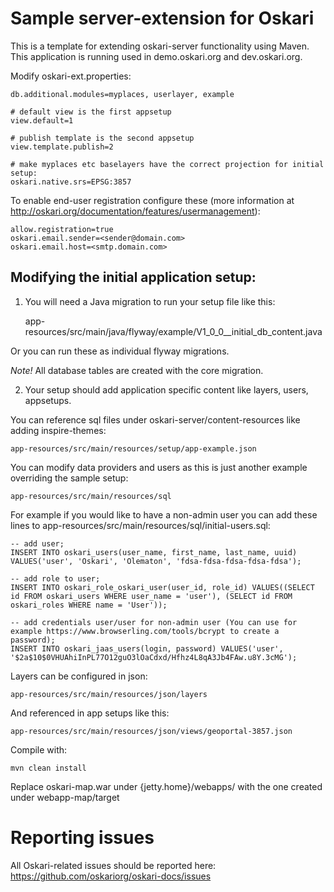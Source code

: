 # Sample server-extension for Oskari

This is a template for extending oskari-server functionality using Maven.
This application is running used in demo.oskari.org and dev.oskari.org.

Modify oskari-ext.properties:

    db.additional.modules=myplaces, userlayer, example
    
    # default view is the first appsetup
    view.default=1
    
    # publish template is the second appsetup
    view.template.publish=2

    # make myplaces etc baselayers have the correct projection for initial setup:
    oskari.native.srs=EPSG:3857

To enable end-user registration configure these (more information at http://oskari.org/documentation/features/usermanagement):

    allow.registration=true
    oskari.email.sender=<sender@domain.com>
    oskari.email.host=<smtp.domain.com>

## Modifying the initial application setup:
 
1) You will need a Java migration to run your setup file like this:
 
    app-resources/src/main/java/flyway/example/V1_0_0__initial_db_content.java

Or you can run these as individual flyway migrations.

*Note!* All database tables are created with the core migration.

2) Your setup should add application specific content like layers, users, appsetups.

You can reference sql files under oskari-server/content-resources like adding inspire-themes:

    app-resources/src/main/resources/setup/app-example.json

You can modify data providers and users as this is just another example overriding the sample setup:

    app-resources/src/main/resources/sql

For example if you would like to have a non-admin user you can add these lines to app-resources/src/main/resources/sql/initial-users.sql:

    -- add user;
    INSERT INTO oskari_users(user_name, first_name, last_name, uuid) VALUES('user', 'Oskari', 'Olematon', 'fdsa-fdsa-fdsa-fdsa-fdsa');
    
    -- add role to user;
    INSERT INTO oskari_role_oskari_user(user_id, role_id) VALUES((SELECT id FROM oskari_users WHERE user_name = 'user'), (SELECT id FROM oskari_roles WHERE name = 'User'));
    
    -- add credentials user/user for non-admin user (You can use for example https://www.browserling.com/tools/bcrypt to create a password);
    INSERT INTO oskari_jaas_users(login, password) VALUES('user', '$2a$10$0VHUAhiInPL77O12guO3lOaCdxd/Hfhz4L8qA3Jb4FAw.u8Y.3cMG');

Layers can be configured in json:

    app-resources/src/main/resources/json/layers

And referenced in app setups like this:

    app-resources/src/main/resources/json/views/geoportal-3857.json

Compile with:

    mvn clean install
    
Replace oskari-map.war under {jetty.home}/webapps/ with the one created under webapp-map/target 

# Reporting issues

All Oskari-related issues should be reported here: https://github.com/oskariorg/oskari-docs/issues
